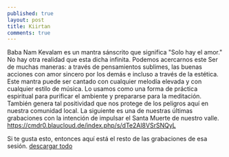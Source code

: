 ```yaml
---
published: true
layout: post
title: Kiirtan
comments: true
---
```



Baba Nam Kevalam es un mantra sánscrito que significa "Solo hay el amor." No hay otra realidad que esta dicha infinita. Podemos acercarnos este Ser de muchas maneras: a través de pensamientos sublimes, las buenas acciones con amor sincero por los demás e incluso a través de la estética. Este mantra puede ser cantado  con cualquier melodía elevada y con cualquier estilo de música. Lo usamos como una forma de práctica espiritual para purificar el ambiente y prepararse para la meditación. También genera tal positividad que nos protege de los peligros aquí en nuestra comunidad local. La siguiente es una de nuestras últimas grabaciones con la intención de impulsar el Santa Muerte de nuestro valle.
<a href="https://cmdr0.blaucloud.de/index.php/s/dTe2Al8VSrSNQyL">https://cmdr0.blaucloud.de/index.php/s/dTe2Al8VSrSNQyL</a>

Si te gusta esto, entonces aquí está el resto de las grabaciones de esa sesión.
<a href="https://cmdr0.blaucloud.de/index.php/s/iWDIERwmU104p6C">descargar todo</a>
